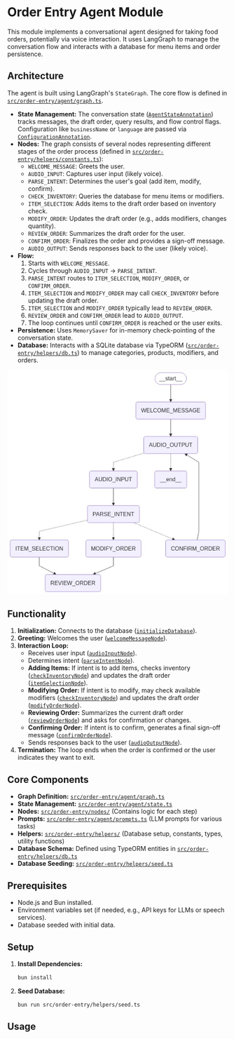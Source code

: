 # Order Entry Agent Module

This module implements a conversational agent designed for taking food orders, potentially via voice interaction. It uses LangGraph to manage the conversation flow and interacts with a database for menu items and order persistence.

## Architecture

The agent is built using LangGraph's `StateGraph`. The core flow is defined in [`src/order-entry/agent/graph.ts`](agent/graph.ts).

*   **State Management:** The conversation state ([`AgentStateAnnotation`](agent/state.ts)) tracks messages, the draft order, query results, and flow control flags. Configuration like `businessName` or `language` are passed via [`ConfigurationAnnotation`](agent/state.ts).
*   **Nodes:** The graph consists of several nodes representing different stages of the order process (defined in [`src/order-entry/helpers/constants.ts`](helpers/constants.ts)):
    *   `WELCOME_MESSAGE`: Greets the user.
    *   `AUDIO_INPUT`: Captures user input (likely voice).
    *   `PARSE_INTENT`: Determines the user's goal (add item, modify, confirm).
    *   `CHECK_INVENTORY`: Queries the database for menu items or modifiers.
    *   `ITEM_SELECTION`: Adds items to the draft order based on inventory check.
    *   `MODIFY_ORDER`: Updates the draft order (e.g., adds modifiers, changes quantity).
    *   `REVIEW_ORDER`: Summarizes the draft order for the user.
    *   `CONFIRM_ORDER`: Finalizes the order and provides a sign-off message.
    *   `AUDIO_OUTPUT`: Sends responses back to the user (likely voice).
*   **Flow:**
    1.  Starts with `WELCOME_MESSAGE`.
    2.  Cycles through `AUDIO_INPUT` -> `PARSE_INTENT`.
    3.  `PARSE_INTENT` routes to `ITEM_SELECTION`, `MODIFY_ORDER`, or `CONFIRM_ORDER`.
    4.  `ITEM_SELECTION` and `MODIFY_ORDER` may call `CHECK_INVENTORY` before updating the draft order.
    5.  `ITEM_SELECTION` and `MODIFY_ORDER` typically lead to `REVIEW_ORDER`.
    6.  `REVIEW_ORDER` and `CONFIRM_ORDER` lead to `AUDIO_OUTPUT`.
    7.  The loop continues until `CONFIRM_ORDER` is reached or the user exits.
*   **Persistence:** Uses `MemorySaver` for in-memory check-pointing of the conversation state.
*   **Database:** Interacts with a SQLite database via TypeORM ([`src/order-entry/helpers/db.ts`](helpers/db.ts)) to manage categories, products, modifiers, and orders.

![Order-entry Agent Architecture](/src/order-entry/assets/graph.png)

## Functionality

1.  **Initialization:** Connects to the database ([`initializeDatabase`](helpers/db.ts)).
2.  **Greeting:** Welcomes the user ([`welcomeMessageNode`](nodes/welcome-message.ts)).
3.  **Interaction Loop:**
    *   Receives user input ([`audioInputNode`](nodes/audio-input.ts)).
    *   Determines intent ([`parseIntentNode`](nodes/parse-intent.ts)).
    *   **Adding Items:** If intent is to add items, checks inventory ([`checkInventoryNode`](nodes/check-inventory.ts)) and updates the draft order ([`itemSelectionNode`](nodes/item-selection.ts)).
    *   **Modifying Order:** If intent is to modify, may check available modifiers ([`checkInventoryNode`](nodes/check-inventory.ts)) and updates the draft order ([`modifyOrderNode`](nodes/modify-order.ts)).
    *   **Reviewing Order:** Summarizes the current draft order ([`reviewOrderNode`](nodes/review-order.ts)) and asks for confirmation or changes.
    *   **Confirming Order:** If intent is to confirm, generates a final sign-off message ([`confirmOrderNode`](nodes/confirm-order.ts)).
    *   Sends responses back to the user ([`audioOutputNode`](nodes/audio-output.ts)).
4.  **Termination:** The loop ends when the order is confirmed or the user indicates they want to exit.

## Core Components

*   **Graph Definition:** [`src/order-entry/agent/graph.ts`](agent/graph.ts)
*   **State Management:** [`src/order-entry/agent/state.ts`](agent/state.ts)
*   **Nodes:** [`src/order-entry/nodes/`](nodes) (Contains logic for each step)
*   **Prompts:** [`src/order-entry/agent/prompts.ts`](agent/prompts.ts) (LLM prompts for various tasks)
*   **Helpers:** [`src/order-entry/helpers/`](helpers) (Database setup, constants, types, utility functions)
*   **Database Schema:** Defined using TypeORM entities in [`src/order-entry/helpers/db.ts`](helpers/db.ts)
*   **Database Seeding:** [`src/order-entry/helpers/seed.ts`](helpers/seed.ts)

## Prerequisites

*   Node.js and Bun installed.
*   Environment variables set (if needed, e.g., API keys for LLMs or speech services).
*   Database seeded with initial data.

## Setup

1.  **Install Dependencies:**
    ```bash
    bun install
    ```
2.  **Seed Database:** 
    ```bash
    bun run src/order-entry/helpers/seed.ts
    ```

## Usage

